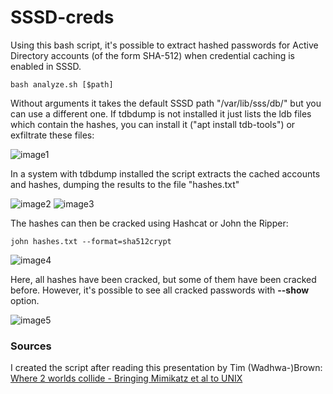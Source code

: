 # SSSD-creds

Using this bash script, it's possible to extract hashed passwords for Active Directory accounts (of the form SHA-512) when credential caching is enabled in SSSD.

```
bash analyze.sh [$path]
```

Without arguments it takes the default SSSD path "/var/lib/sss/db/" but you can use a different one. If tdbdump is not installed it just lists the ldb files which contain the hashes, you can install it ("apt install tdb-tools") or exfiltrate these files:

![image1](https://github.com/4zrm/SSSD-creds/assets/136485331/46ab92f8-1a60-4f4c-bdf5-2f419192dd90)


In a system with tdbdump installed the script extracts the cached accounts and hashes, dumping the results to the file "hashes.txt"

![image2](https://github.com/4zrm/SSSD-creds/assets/136485331/0711efe4-a1a4-47c8-8dac-5d8d349dfc0c)
![image3](https://github.com/4zrm/SSSD-creds/assets/136485331/57660866-bd17-455d-bae9-22b798ac86f1)

The hashes can then be cracked using Hashcat or John the Ripper:

```
john hashes.txt --format=sha512crypt
```

![image4](https://github.com/4zrm/SSSD-creds/assets/136485331/f8bcc14b-85ec-4a5a-bd43-b011882a6893)

Here, all hashes have been cracked, but some of them have been cracked before.
However, it's possible to see all cracked passwords with **--show** option.

![image5](https://github.com/4zrm/SSSD-creds/assets/136485331/4e1f485c-4a7d-49d8-810e-09eac7895c92)


### Sources

I created the script after reading this presentation by Tim (Wadhwa-)Brown: [Where 2 worlds collide - Bringing Mimikatz et al to UNIX](https://i.blackhat.com/eu-18/Wed-Dec-5/eu-18-Wadhwa-Brown-Where-2-Worlds-Collide-Bringing-Mimikatz-et-al-to-UNIX.pdf)
